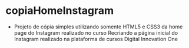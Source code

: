 # copiaHomeInstagram
* Projeto de cópia simples utilizando somente HTML5 e CSS3 da home page do Instagram realizado no curso Recriando a página inicial do Instagram realizado na plataforma de cursos Digital Innovation One 
